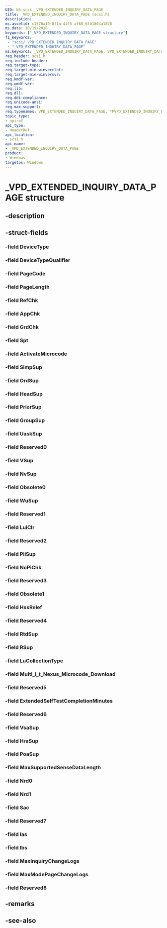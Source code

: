 ```yaml
---
UID: NS:scsi._VPD_EXTENDED_INQUIRY_DATA_PAGE
title: _VPD_EXTENDED_INQUIRY_DATA_PAGE (scsi.h)
description: 
ms.assetid: c1576a19-8f1a-44f5-af68-6fb1804a1878
ms.date: 10/19/2018
keywords: ["_VPD_EXTENDED_INQUIRY_DATA_PAGE structure"]
f1_keywords:
 - "scsi/_VPD_EXTENDED_INQUIRY_DATA_PAGE"
 - "_VPD_EXTENDED_INQUIRY_DATA_PAGE"
ms.keywords: _VPD_EXTENDED_INQUIRY_DATA_PAGE, VPD_EXTENDED_INQUIRY_DATA_PAGE, *PVPD_EXTENDED_INQUIRY_DATA_PAGE, 
req.header: scsi.h
req.include-header:
req.target-type:
req.target-min-winverclnt:
req.target-min-winversvr:
req.kmdf-ver:
req.umdf-ver:
req.lib:
req.dll:
req.ddi-compliance:
req.unicode-ansi:
req.max-support:
req.typenames: VPD_EXTENDED_INQUIRY_DATA_PAGE, *PVPD_EXTENDED_INQUIRY_DATA_PAGE
topic_type: 
- apiref
api_type: 
- HeaderDef
api_location: 
- scsi.h
api_name: 
- _VPD_EXTENDED_INQUIRY_DATA_PAGE
product:
- Windows
targetos: Windows
---
```


# _VPD_EXTENDED_INQUIRY_DATA_PAGE structure

## -description


## -struct-fields

### -field DeviceType
 
### -field DeviceTypeQualifier
 
### -field PageCode
 
### -field PageLength
 
### -field RefChk
 
### -field AppChk
 
### -field GrdChk
 
### -field Spt
 
### -field ActivateMicrocode
 
### -field SimpSup
 
### -field OrdSup
 
### -field HeadSup
 
### -field PriorSup
 
### -field GroupSup
 
### -field UaskSup
 
### -field Reserved0
 
### -field VSup
 
### -field NvSup
 
### -field Obsolete0
 
### -field WuSup
 
### -field Reserved1
 
### -field LuiClr
 
### -field Reserved2
 
### -field PiiSup
 
### -field NoPiChk
 
### -field Reserved3
 
### -field Obsolete1
 
### -field HssRelef
 
### -field Reserved4
 
### -field RtdSup
 
### -field RSup
 
### -field LuCollectionType
 
### -field Multi_i_t_Nexus_Microcode_Download
 
### -field Reserved5
 
### -field ExtendedSelfTestCompletionMinutes
 
### -field Reserved6
 
### -field VsaSup
 
### -field HraSup
 
### -field PoaSup
 
### -field MaxSupportedSenseDataLength
 
### -field Nrd0
 
### -field Nrd1
 
### -field Sac
 
### -field Reserved7
 
### -field Ias
 
### -field Ibs
 
### -field MaxInquiryChangeLogs
 
### -field MaxModePageChangeLogs
 
### -field Reserved8
 

## -remarks

## -see-also
